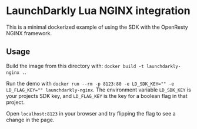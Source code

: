 # LaunchDarkly Lua NGINX integration

This is a minimal dockerized example of using the SDK with the OpenResty NGINX framework.

## Usage

Build the image from this directory with: `docker build -t launchdarkly-nginx .`.

Run the demo with `docker run --rm -p 8123:80 -e LD_SDK_KEY="" -e LD_FLAG_KEY="" launchdarkly-nginx`. The environment variable `LD_SDK_KEY` is your projects SDK key, and `LD_FLAG_KEY` is the key for a boolean flag in that project.

Open `localhost:8123` in your browser and try flipping the flag to see a change in the page.
